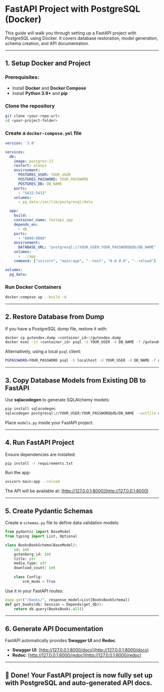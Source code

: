 # FastAPI Project with PostgreSQL (Docker)

This guide will walk you through setting up a FastAPI project with PostgreSQL using Docker. It covers database restoration, model generation, schema creation, and API documentation.

---

## 1. Setup Docker and Project

### **Prerequisites:**
- Install **Docker** and **Docker Compose**
- Install **Python 3.9+** and **pip**

### **Clone the repository**
```sh
git clone <your-repo-url>
cd <your-project-folder>
```

### **Create a `docker-compose.yml` file**
```yaml
version: '3.8'

services:
  db:
    image: postgres:13
    restart: always
    environment:
      POSTGRES_USER: YOUR_USER
      POSTGRES_PASSWORD: YOUR_PASSWORD
      POSTGRES_DB: DB_NAME
    ports:
      - "5432:5432"
    volumes:
      - pg_data:/var/lib/postgresql/data

  app:
    build: .
    container_name: fastapi_app
    depends_on:
      - db
    ports:
      - "8000:8000"
    environment:
      DATABASE_URL: "postgresql://YOUR_USER:YOUR_PASSWORD@db/DB_NAME"
    volumes:
      - .:/app
    command: ["uvicorn", "main:app", "--host", "0.0.0.0", "--reload"]

volumes:
  pg_data:
```

### **Run Docker Containers**
```sh
docker-compose up --build -d
```

---

## 2. Restore Database from Dump
If you have a PostgreSQL dump file, restore it with:
```sh
docker cp gutendex.dump <container_id>:/gutendex.dump
docker exec -it <container_id> psql -U YOUR_USER -d DB_NAME -f /gutendex.dump
```
Alternatively, using a local `psql` client:
```sh
PGPASSWORD=YOUR_PASSWORD psql -h localhost -U YOUR_USER -d DB_NAME -f gutendex.dump
```

---

## 3. Copy Database Models from Existing DB to FastAPI
Use **sqlacodegen** to generate SQLAlchemy models:
```sh
pip install sqlacodegen
sqlacodegen postgresql://YOUR_USER:YOUR_PASSWORD@db/DB_NAME --outfile models.py
```

Place `models.py` inside your FastAPI project.

---

## 4. Run FastAPI Project
Ensure dependencies are installed:
```sh
pip install -r requirements.txt
```
Run the app:
```sh
uvicorn main:app --reload
```
The API will be available at: [http://127.0.0.1:8000](http://127.0.0.1:8000)

---

## 5. Create Pydantic Schemas
Create a `schemas.py` file to define data validation models:

```python
from pydantic import BaseModel
from typing import List, Optional

class BooksBookSchema(BaseModel):
    id: int
    gutenberg_id: int
    title: str
    media_type: str
    download_count: int
    
    class Config:
        orm_mode = True
```

Use it in your FastAPI routes:
```python
@app.get("/books/", response_model=List[BooksBookSchema])
def get_books(db: Session = Depends(get_db)):
    return db.query(BooksBook).all()
```

---

## 6. Generate API Documentation
FastAPI automatically provides **Swagger UI** and **Redoc**.

- **Swagger UI**: [http://127.0.0.1:8000/docs](http://127.0.0.1:8000/docs)
- **Redoc**: [http://127.0.0.1:8000/redoc](http://127.0.0.1:8000/redoc)

---

## 🎉 Done! Your FastAPI project is now fully set up with PostgreSQL and auto-generated API docs.